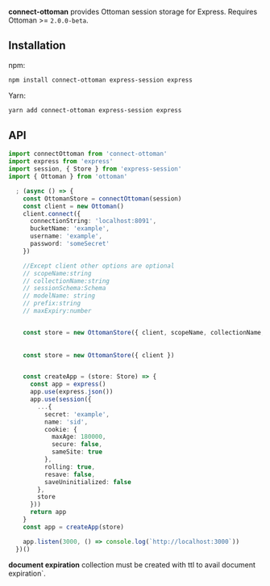 **connect-ottoman** provides Ottoman session storage for Express. Requires Ottoman >= `2.0.0-beta`.



## Installation

npm:

```sh
npm install connect-ottoman express-session express
```

Yarn:

```sh
yarn add connect-ottoman express-session express
```

## API

```ts
import connectOttoman from 'connect-ottoman'
import express from 'express'
import session, { Store } from 'express-session'
import { Ottoman } from 'ottoman'

  ; (async () => {
    const OttomanStore = connectOttoman(session)
    const client = new Ottoman()
    client.connect({
      connectionString: 'localhost:8091',
      bucketName: 'example',
      username: 'example',
      password: 'someSecret'
    })

    //Except client other options are optional
    // scopeName:string
    // collectionName:string
    // sessionSchema:Schema
    // modelName: string
    // prefix:string
    // maxExpiry:number


    const store = new OttomanStore({ client, scopeName, collectionName, sessionSchema, modelName, prefix, maxExpiry })
    
    
    const store = new OttomanStore({ client })


    const createApp = (store: Store) => {
      const app = express()
      app.use(express.json())
      app.use(session({
        ...{
          secret: 'example',
          name: 'sid',
          cookie: {
            maxAge: 180000,
            secure: false,
            sameSite: true
          },
          rolling: true,
          resave: false,
          saveUninitialized: false
        },
        store
      }))
      return app
    }
    const app = createApp(store)

    app.listen(3000, () => console.log(`http://localhost:3000`))
  })()
```

**document expiration** collection must be created with ttl to avail document expiration`.


